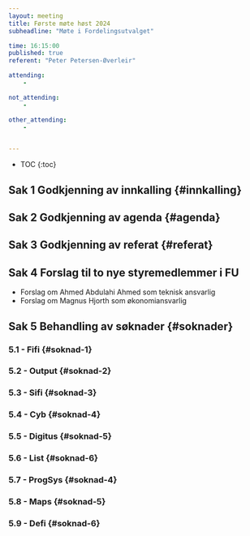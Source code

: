 ```yaml
---
layout: meeting
title: Første møte høst 2024
subheadline: "Møte i Fordelingsutvalget"

time: 16:15:00
published: true
referent: "Peter Petersen-Øverleir"

attending:
    - 

not_attending:
    -

other_attending:
    -


---
```


* TOC
{:toc}


## Sak 1 Godkjenning av innkalling {#innkalling}
## Sak 2 Godkjenning av agenda {#agenda}
## Sak 3 Godkjenning av referat {#referat}
## Sak 4 Forslag til to nye styremedlemmer i FU
- Forslag om Ahmed Abdulahi Ahmed som teknisk ansvarlig
- Forslag om Magnus Hjorth som økonomiansvarlig

## Sak 5 Behandling av søknader {#soknader}
### 5.1 - Fifi {#soknad-1}
### 5.2 - Output {#soknad-2}
### 5.3 - Sifi {#soknad-3}
### 5.4 - Cyb {#soknad-4}
### 5.5 - Digitus {#soknad-5}
### 5.6 - List {#soknad-6}
### 5.7 - ProgSys {#soknad-4}
### 5.8 - Maps {#soknad-5}
### 5.9 - Defi {#soknad-6}
